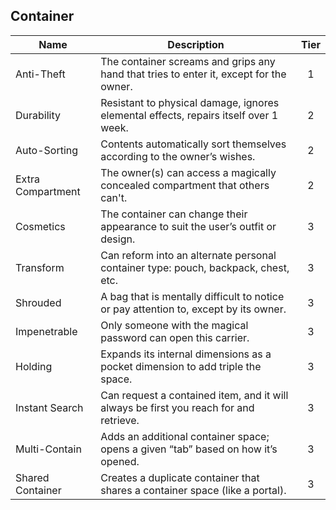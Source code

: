 ## Container

 **Name**          | **Description**                                                                        | **Tier** 
-------------------|----------------------------------------------------------------------------------------|:--------:
 Anti-Theft        | The container screams and grips any hand that tries to enter it, except for the owner. | 1        
 Durability        | Resistant to physical damage, ignores elemental effects, repairs itself over 1 week.   | 2        
 Auto-Sorting      | Contents automatically sort themselves according to the owner’s wishes.                | 2        
 Extra Compartment | The owner(s) can access a magically concealed compartment that others can't.           | 2        
 Cosmetics         | The container can change their appearance to suit the user’s outfit or design.         | 3        
 Transform         | Can reform into an alternate personal container type: pouch, backpack, chest, etc.     | 3        
 Shrouded          | A bag that is mentally difficult to notice or pay attention to, except by its owner.   | 3        
 Impenetrable      | Only someone with the magical password can open this carrier.                          | 3        
 Holding           | Expands its internal dimensions as a pocket dimension to add triple the space.         | 3        
 Instant Search    | Can request a contained item, and it will always be first you reach for and retrieve.  | 3        
 Multi-Contain     | Adds an additional container space; opens a given “tab” based on how it’s opened.      | 3        
 Shared Container  | Creates a duplicate container that shares a container space (like a portal).           | 3        


